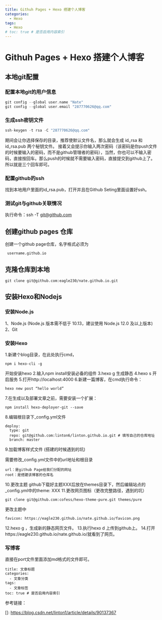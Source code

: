 ```yaml
---
title: Githuh Pages + Hexo 搭建个人博客
categories:
  - Hexo
tags:
  - Hexo 
# toc: true # 是否启用内容索引
---
```

# Githuh Pages + Hexo 搭建个人博客
## 本地git配置
### 配置本地git的用户信息

```c
git config --global user.name "Nate" 
git config --global user.email "287770626@qq.com" 
```
### 生成ssh密钥文件

```c
ssh-keygen -t rsa -C "287770626@qq.com"
```
期间会让你选择保存的目录，推荐使默认文件名，那么就会生成 id_rsa 和 id_rsa.pub 两个秘钥文件。
接着又会提示你输入两次密码（该密码是你push文件的时候要输入的密码，而不是github管理者的密码），当然，你也可以不输入密码，直接按回车。那么push的时候就不需要输入密码，直接提交到github上了。所以就是三个回车即可。

### 配置github的ssh

找到本地用户里面的id_rsa.pub，打开并且在Github Seting里面设置好ssh。

### 测试git与github关联情况

执行命令：ssh -T git@github.com

## 创建github pages 仓库

创建一个github page仓库，名字格式必须为

```
 username.github.io
```

## 克隆仓库到本地

```
git clone git@github.com:eagle230/nate.github.io.git
```

## 安装Hexo和Nodejs

### 安装Node.js

1、Node.js (Node.js 版本需不低于 10.13，建议使用 Node.js 12.0 及以上版本)
2、Git

### 安装Hexo

1.新建个blog目录，在此处执行cmd，

```
npm i hexo-cli -g 
```

开始安装hexo
2.输入npm install安装必备的组件
3.hexo g 生成静态
4.hexo s 开启服务
5.打开http://localhost:4000 
6.新建一篇博客，在cmd执行命令：

```
hexo new post “hello world”
```

7.在生成以及部署文章之前，需要安装一个扩展：

```
npm install hexo-deployer-git --save
```

8.编辑根目录下_config.yml文件

```
deploy:
  type: git
  repo: git@github.com:linton6/linton.github.io.git # 填写自己的仓库地址
  branch: master
```
9.加载博客样式文件 (搭建的时候遇到的坑)

需要修改_config.yml文件中的url地址和根目录

```  
url：是github Page给我们分配的网址
root：是搭建该博客的仓库名
```
10.更改主题
github下载好主题XXX后放在themes目录下，然后编辑站点的_config.yml中的theme: XXX
11.更改网页图标（更改完整路径，遇到的坑）

```
git clone git@github.com:cofess/hexo-theme-pure.git themes/pure
```
更改主题中

```
favicon: https://eagle230.github.io/nate.github.io/favicon.png
```

12.hexo g ，生成新的静态网页文件。
13.执行hexo d 上传到github上。
14.打开https://eagle230.github.io/nate.github.io/就看到了网页。

### 写博客

直接在port文件里面添加md格式的文件即可。

```
title: 文章标题
categories:
  - 文章分类
tags:
  - 文章标签
toc: true # 是否启用内容索引
```
参考链接：

[]: https://blog.csdn.net/linton1/article/details/90137367

